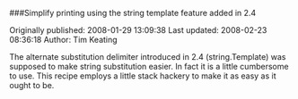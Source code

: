 ###Simplify printing using the string template feature added in 2.4

Originally published: 2008-01-29 13:09:38
Last updated: 2008-02-23 08:36:18
Author: Tim Keating

The alternate substitution delimiter introduced in 2.4 (string.Template) was supposed to make string substitution easier. In fact it is a little cumbersome to use. This recipe employs a little stack hackery to make it as easy as it ought to be.